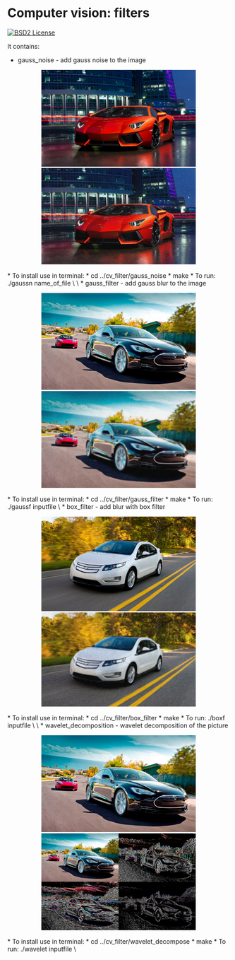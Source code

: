 Computer vision: filters
====================================================

[![BSD2 License](http://img.shields.io/badge/license-BSD2-brightgreen.svg)](https://github.com/Dtananaev/cv_filters/blob/master/LICENSE.md) 

It contains:

* gauss_noise - add gauss noise to the image 
<p align="center">
  <img src="https://github.com/Dtananaev/cv_filters/blob/master/pictures/lamba.jpg" width="350"/>
  <img src="https://github.com/Dtananaev/cv_filters/blob/master/pictures/lamborghini_noisy.jpg" width="350"/>
</p>
     * To install use in terminal: 
          * cd ../cv_filter/gauss_noise
          * make
     * To run: ./gaussn name_of_file \<mean value\> \<variance\>
* gauss_filter - add gauss blur to the image
<p align="center">
  <img src="https://github.com/Dtananaev/cv_filters/blob/master/pictures/tesla.jpg" width="350"/>
  <img src="https://github.com/Dtananaev/cv_filters/blob/master/pictures/tesla_gaussn_gaussf.jpg" width="350"/>
</p>
     * To install use in terminal: 
          * cd ../cv_filter/gauss_filter
          * make
     * To run: ./gaussf inputfile \<sigma of Gauss kernell\>
* box_filter - add blur with box filter
<p align="center">
   <img src="https://github.com/Dtananaev/cv_filters/blob/master/pictures/Chevrolet-Volt.jpg" width="350"/>
   <img src="https://github.com/Dtananaev/cv_filters/blob/master/pictures/volt_gaussn_boxf.jpg" width="350"/>
</p>
     * To install use in terminal: 
          * cd ../cv_filter/box_filter
          * make
     * To run: ./boxf inputfile \<size of box\> \<number of iterations of  box filter\>
* wavelet_decomposition - wavelet decomposition of the picture
<p align="center">
   <img src="https://github.com/Dtananaev/cv_filters/blob/master/pictures/tesla.jpg" width="350"/>
   <img src="https://github.com/Dtananaev/cv_filters/blob/master/pictures/tesla_coeff.jpg" width="350"/>
</p>
     * To install use in terminal: 
          * cd ../cv_filter/wavelet_decompose
          * make
     * To run: ./wavelet inputfile  \<level of decomposition\> 
